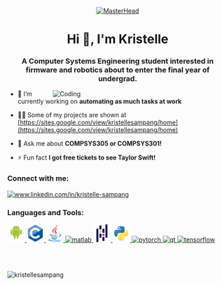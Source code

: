 <p align="center">
  <a href="https://rishavchanda.io">
    <img src="https://media1.tenor.com/m/1VEnfKkMGikAAAAd/lofi-girl-music.gif" alt="MasterHead"/>
  </a>
</p>

<h1 align="center">Hi 👋, I'm Kristelle</h1>
<h3 align="center">A Computer Systems Engineering student interested in firmware and robotics about to enter the final year of undergrad.</h3>

<img align="right" alt="Coding" width="400" src="https://media1.tenor.com/m/y2JXkY1pXkwAAAAC/cat-computer.gif">

- 🔭 I’m currently working on **automating as much tasks at work**

- 👨‍💻 Some of my projects are shown at [https://sites.google.com/view/kristellesampang/home](https://sites.google.com/view/kristellesampang/home)

- 💬 Ask me about **COMPSYS305 or COMPSYS301!**

- ⚡ Fun fact **I got free tickets to see Taylor Swift!**

<h3 align="left">Connect with me:</h3>
<p align="left">
<a href="https://linkedin.com/in/www.linkedin.com/in/kristelle-sampang" target="blank"><img align="center" src="https://raw.githubusercontent.com/rahuldkjain/github-profile-readme-generator/master/src/images/icons/Social/linked-in-alt.svg" alt="www.linkedin.com/in/kristelle-sampang" height="30" width="40" /></a>
</p>

<h3 align="left">Languages and Tools:</h3>
<p align="left"> <a href="https://developer.android.com" target="_blank" rel="noreferrer"> <img src="https://raw.githubusercontent.com/devicons/devicon/master/icons/android/android-original-wordmark.svg" alt="android" width="40" height="40"/> </a> <a href="https://www.cprogramming.com/" target="_blank" rel="noreferrer"> <img src="https://raw.githubusercontent.com/devicons/devicon/master/icons/c/c-original.svg" alt="c" width="40" height="40"/> </a> <a href="https://www.java.com" target="_blank" rel="noreferrer"> <img src="https://raw.githubusercontent.com/devicons/devicon/master/icons/java/java-original.svg" alt="java" width="40" height="40"/> </a> <a href="https://www.mathworks.com/" target="_blank" rel="noreferrer"> <img src="https://upload.wikimedia.org/wikipedia/commons/2/21/Matlab_Logo.png" alt="matlab" width="40" height="40"/> </a> <a href="https://pandas.pydata.org/" target="_blank" rel="noreferrer"> <img src="https://raw.githubusercontent.com/devicons/devicon/2ae2a900d2f041da66e950e4d48052658d850630/icons/pandas/pandas-original.svg" alt="pandas" width="40" height="40"/> </a> <a href="https://www.python.org" target="_blank" rel="noreferrer"> <img src="https://raw.githubusercontent.com/devicons/devicon/master/icons/python/python-original.svg" alt="python" width="40" height="40"/> </a> <a href="https://pytorch.org/" target="_blank" rel="noreferrer"> <img src="https://www.vectorlogo.zone/logos/pytorch/pytorch-icon.svg" alt="pytorch" width="40" height="40"/> </a> <a href="https://www.qt.io/" target="_blank" rel="noreferrer"> <img src="https://upload.wikimedia.org/wikipedia/commons/0/0b/Qt_logo_2016.svg" alt="qt" width="40" height="40"/> </a> <a href="https://www.tensorflow.org" target="_blank" rel="noreferrer"> <img src="https://www.vectorlogo.zone/logos/tensorflow/tensorflow-icon.svg" alt="tensorflow" width="40" height="40"/> </a> </p>

<br>
<br>
<!-- <p><img align="center" src="https://github-readme-streak-stats.herokuapp.com/?user=kristellesampang&" alt="kristellesampang" /></p> -->
<p><img align="center" src="https://github-readme-streak-stats.herokuapp.com/?user=kristellesampang&" alt="kristellesampang" /></p>
